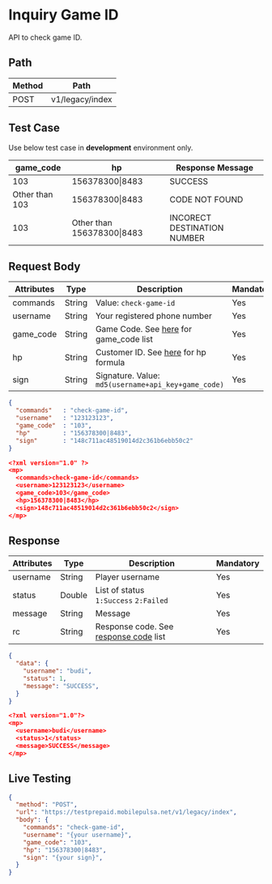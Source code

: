 # Inquiry Game ID

API to check game ID.

## Path

Method | Path 
---------|----------
 POST | v1/legacy/index 

## Test Case

Use below test case in **development** environment only. 

<!-- title: Test Case List -->
game_code | hp | Response Message
---------|----------|---------
 103 | 156378300\|8483 | SUCCESS
 Other than 103 | 156378300\|8483 | CODE NOT FOUND
 103 | Other than 156378300\|8483 | INCORECT DESTINATION NUMBER

## Request Body

<!-- title: Request Attributes -->
Attributes | Type | Description | Mandatory
---------|----------|---------|----------
 commands | String | Value: `check-game-id` | Yes
 username | String | Your registered phone number | Yes
 game_code | String | Game Code. See [here](../game-format-request.md#inquiry-game-id) for game_code list | Yes
 hp | String | Customer ID. See [here](../game-format-request.md#inquiry-game-id) for hp formula | Yes
 sign | String | Signature. Value: `md5(username+api_key+game_code)` | Yes

<!--
type: tab
title: JSON
-->

```json
{
  "commands"   : "check-game-id",
  "username"   : "123123123",
  "game_code"  : "103",
  "hp"         : "156378300|8483",
  "sign"       : "148c711ac48519014d2c361b6ebb50c2"
}
```

<!--
type: tab
title: XML
-->

```json
<?xml version="1.0" ?>
<mp>
  <commands>check-game-id</commands>
  <username>123123123</username>
  <game_code>103</game_code>
  <hp>156378300|8483</hp>
  <sign>148c711ac48519014d2c361b6ebb50c2</sign>
</mp>
```
<!-- type: tab-end -->

## Response

<!-- title: Response Attributes -->
Attributes | Type | Description | Mandatory
---------|----------|---------|----------
 username | String | Player username | Yes
 status | Double | List of status <br> `1:Success` `2:Failed` | Yes
 message | String | Message | Yes
 rc | String | Response code. See [response code](../response-code.md) list | Yes


<!--
type: tab
title: JSON
-->

```json
{
  "data": {
    "username": "budi",
    "status": 1,
    "message": "SUCCESS",
  }
}
```

<!--
type: tab
title: XML
-->

```json
<?xml version="1.0"?>
<mp>
  <username>budi</username>
  <status>1</status>
  <message>SUCCESS</message>
</mp>
```
<!-- type: tab-end -->

## Live Testing

```json http
{
  "method": "POST",
  "url": "https://testprepaid.mobilepulsa.net/v1/legacy/index",
  "body": {
    "commands": "check-game-id",
    "username": "{your username}",
    "game_code": "103",
    "hp": "156378300|8483",
    "sign": "{your sign}",
  }
}
```